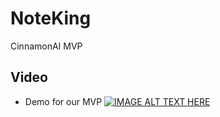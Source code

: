 # NoteKing
CinnamonAI MVP
## Video
* Demo for our MVP
[![IMAGE ALT TEXT HERE](https://img.youtube.com/vi/AbAIDW5g1Dg/0.jpg)](https://www.youtube.com/watch?v=AbAIDW5g1Dg&ab_channel=HUNG)

